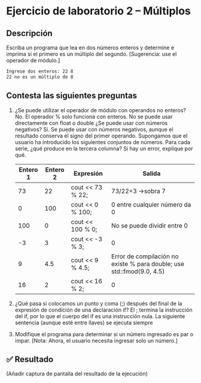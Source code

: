 # Ejercicio de laboratorio 2 – Múltiplos

## Descripción

Escriba un programa que lea en dos números enteros y determine e imprima si el primero es un múltiplo del segundo. [Sugerencia: use el operador de módulo.]

```cmd
Ingrese dos enteros: 22 8
22 no es un múltiplo de 8
```

## Contesta las siguientes preguntas

1. ¿Se puede utilizar el operador de módulo con operandos no enteros? 
No. El operador % solo funciona con enteros. No se puede usar directamente con float o double
¿Se puede usar con números negativos?
Sí. Se puede usar con números negativos, aunque el resultado conserva el signo del primer operando.
 Supongamos que el usuario ha introducido los siguientes conjuntos de números. Para cada serie, ¿qué produce en la tercera columna? Si hay un error, explique por qué.

   | Entero 1 | Entero 2 | Expresión        | Salida |
   | -------- | -------- | ---------------- | ------ |
   | 73       | 22       | cout << 73 % 22; |73/22=3 →sobra 7    |
   | 0        | 100      | cout << 0 % 100; |0 entre cualquier número da 0  |
   | 100      | 0        | cout << 100 % 0; | No se puede dividir entre 0       |
   | -3       | 3        | cout << -3 % 3;  |      0  |
   | 9        | 4.5      | cout << 9 % 4.5; |Error de compilación no existe % para double; use std::fmod(9.0, 4.5)   |
   | 16       | 2        | cout << 16 % 2;  |      0  |

2. ¿Qué pasa si colocamos un punto y coma (;) después del final de la expresión de condición de una declaración if?
El ; termina la instrucción del if, por lo que el cuerpo del if es una instrucción nula. La siguiente sentencia (aunque esté entre llaves) se ejecuta siempre

3. Modifique el programa para determinar si un número ingresado es par o impar. [Nota: Ahora, el usuario necesita ingresar solo un número.]

## ✅ Resultado

(Añadir captura de pantalla del resultado de la ejecución)

